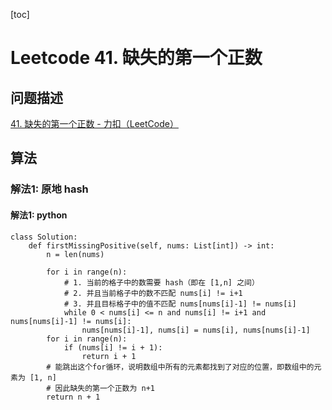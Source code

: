 [toc]

#  Leetcode 41. 缺失的第一个正数

## 问题描述
[41. 缺失的第一个正数 - 力扣（LeetCode）](https://leetcode-cn.com/problems/first-missing-positive/)

## 算法

### 解法1: 原地 hash

#### 解法1: python

```
class Solution:
    def firstMissingPositive(self, nums: List[int]) -> int:
        n = len(nums)

        for i in range(n):
            # 1. 当前的格子中的数需要 hash（即在 [1,n] 之间）
            # 2. 并且当前格子中的数不匹配 nums[i] != i+1
            # 3. 并且目标格子中的值不匹配 nums[nums[i]-1] != nums[i]
            while 0 < nums[i] <= n and nums[i] != i+1 and nums[nums[i]-1] != nums[i]:
                nums[nums[i]-1], nums[i] = nums[i], nums[nums[i]-1]
        for i in range(n):
            if (nums[i] != i + 1):
                return i + 1
        # 能跳出这个for循环，说明数组中所有的元素都找到了对应的位置，即数组中的元素为 [1, n]
        # 因此缺失的第一个正数为 n+1
        return n + 1 
```
